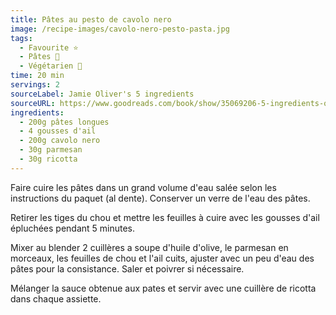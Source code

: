```yaml
---
title: Pâtes au pesto de cavolo nero
image: /recipe-images/cavolo-nero-pesto-pasta.jpg
tags:
  - Favourite ⭐
  - Pâtes 🍝
  - Végétarien 🌿
time: 20 min
servings: 2
sourceLabel: Jamie Oliver's 5 ingredients
sourceURL: https://www.goodreads.com/book/show/35069206-5-ingredients-quick-easy-food
ingredients:
  - 200g pâtes longues
  - 4 gousses d'ail
  - 200g cavolo nero
  - 30g parmesan
  - 30g ricotta
---
```

Faire cuire les pâtes dans un grand volume d'eau salée selon les instructions du paquet (al dente). Conserver un verre de l'eau des pâtes.

Retirer les tiges du chou et mettre les feuilles à cuire avec les gousses d'ail épluchées pendant 5 minutes.

Mixer au blender 2 cuillères a soupe d'huile d'olive, le parmesan en morceaux, les feuilles de chou et l'ail cuits, ajuster avec un peu d'eau des pâtes pour la consistance. Saler et poivrer si nécessaire.

Mélanger la sauce obtenue aux pates et servir avec une cuillère de ricotta dans chaque assiette.